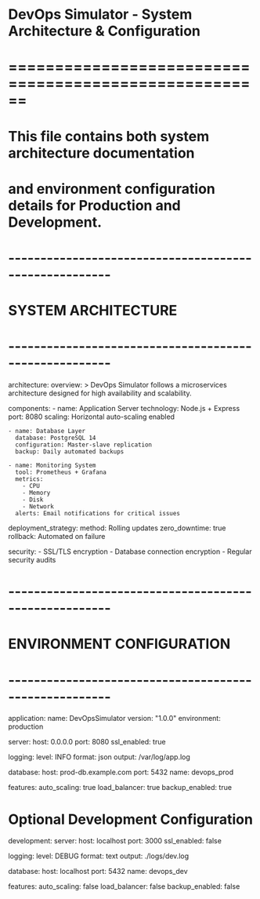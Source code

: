 # DevOps Simulator - System Architecture & Configuration
# ======================================================
# This file contains both system architecture documentation
# and environment configuration details for Production and Development.

# ------------------------------------------------------
# SYSTEM ARCHITECTURE
# ------------------------------------------------------
architecture:
  overview: >
    DevOps Simulator follows a microservices architecture
    designed for high availability and scalability.

  components:
    - name: Application Server
      technology: Node.js + Express
      port: 8080
      scaling: Horizontal auto-scaling enabled

    - name: Database Layer
      database: PostgreSQL 14
      configuration: Master-slave replication
      backup: Daily automated backups

    - name: Monitoring System
      tool: Prometheus + Grafana
      metrics:
        - CPU
        - Memory
        - Disk
        - Network
      alerts: Email notifications for critical issues

  deployment_strategy:
    method: Rolling updates
    zero_downtime: true
    rollback: Automated on failure

  security:
    - SSL/TLS encryption
    - Database connection encryption
    - Regular security audits

# ------------------------------------------------------
# ENVIRONMENT CONFIGURATION
# ------------------------------------------------------

application:
  name: DevOpsSimulator
  version: "1.0.0"
  environment: production

server:
  host: 0.0.0.0
  port: 8080
  ssl_enabled: true

logging:
  level: INFO
  format: json
  output: /var/log/app.log

database:
  host: prod-db.example.com
  port: 5432
  name: devops_prod

features:
  auto_scaling: true
  load_balancer: true
  backup_enabled: true

# Optional Development Configuration
development:
  server:
    host: localhost
    port: 3000
    ssl_enabled: false

  logging:
    level: DEBUG
    format: text
    output: ./logs/dev.log

  database:
    host: localhost
    port: 5432
    name: devops_dev

  features:
    auto_scaling: false
    load_balancer: false
    backup_enabled: false
